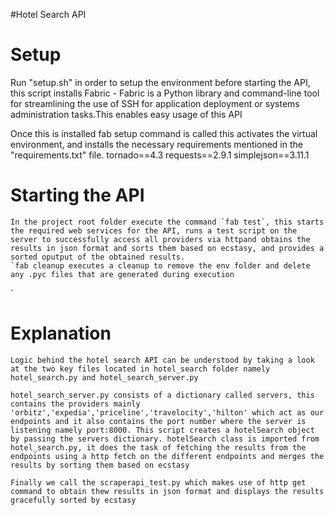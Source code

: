 #Hotel Search API

# Setup
Run "setup.sh" in order to setup the environment before starting the API, this script installs Fabric - Fabric is a Python library and command-line tool for streamlining the use of SSH for application deployment or systems administration tasks.This enables easy usage of this API

Once this is installed fab setup command is called this activates the virtual environment, and installs the necessary requirements mentioned in the "requirements.txt" file.
tornado==4.3
requests==2.9.1
simplejson==3.11.1

# Starting the API
	In the project root folder execute the command `fab test`, this starts the required web services for the API, runs a test script on the server to successfully access all providers via httpand obtains the results in json format and sorts them based on ecstasy, and provides a sorted oputput of the obtained results.
	`fab cleanup executes a cleanup to remove the env folder and delete any .pyc files that are generated during execution
`
# Explanation
	Logic behind the hotel search API can be understood by taking a look at the two key files located in hotel_search folder namely hotel_search.py and hotel_search_server.py

	hotel_search_server.py consists of a dictionary called servers, this contains the providers mainly 'orbitz','expedia','priceline','travelocity','hilton' which act as our endpoints and it also contains the port number where the server is listening namely port:8000. This script creates a hotelSearch object by passing the servers dictionary. hotelSearch class is imported from hotel_search.py, it does the task of fetching the results from the endpoints using a http fetch on the different endpoints and merges the results by sorting them based on ecstasy

	Finally we call the scraperapi_test.py which makes use of http get command to obtain thew results in json format and displays the results gracefully sorted by ecstasy

